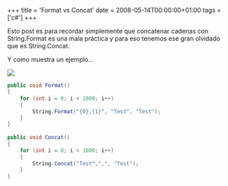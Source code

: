 +++
title = 'Format vs Concat'
date = 2008-05-14T00:00:00+01:00
tags = ['c#']
+++

Esto post es para recordar simplemente que concatenar cadenas con String.Format es una mala práctica y para eso tenemos ese gran olvidado que es String.Concat.

Y como muestra un ejemplo…

![](/images/Sharepoint/FormatVsConcat.gif)

```csharp
public void Format()
{
    for (int i = 0; i < 1000; i++)
    {
        String.Format("{0},{1}", "Test", "Test");
    }
}
 
public void Concat()
{
    for (int i = 0; i < 1000; i++)
    {
        String.Concat("Test",",", "Test");
    }
}
```